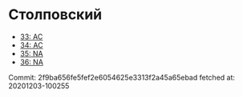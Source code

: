 # Столповский
- [33: AC](33.md)
- [34: AC](34.md)
- [35: NA](35.md)
- [36: NA](36.md)

Commit: 2f9ba656fe5fef2e6054625e3313f2a45a65ebad
 fetched at: 20201203-100255
